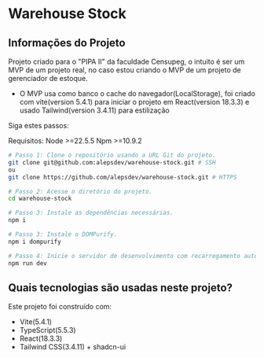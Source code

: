 # Warehouse Stock

## Informações do Projeto
Projeto criado para o "PIPA II" da faculdade Censupeg, o intuito é ser um MVP de um projeto real, no caso estou criando o MVP de um projeto de gerenciador de estoque.

* O MVP usa como banco o cache do navegador(LocalStorage), foi criado com vite(version 5.4.1) para iniciar o projeto em React(version 18.3.3) e usado Tailwind(version 3.4.11) para estilização

Siga estes passos:

Requisitos:
Node >=22.5.5
Npm >=10.9.2

```sh
# Passo 1: Clone o repositório usando a URL Git do projeto.
git clone git@github.com:alepsdev/warehouse-stock.git # SSH
ou
git clone https://github.com/alepsdev/warehouse-stock.git # HTTPS

# Passo 2: Acesse o diretório do projeto.
cd warehouse-stock

# Passo 3: Instale as dependências necessárias.
npm i

# Passo 3: Instale o DOMPurify.
npm i dompurify

# Passo 4: Inicie o servidor de desenvolvimento com recarregamento automático e pré-visualização instantânea.
npm run dev
```

## Quais tecnologias são usadas neste projeto?

Este projeto foi construído com:

- Vite(5.4.1)  
- TypeScript(5.5.3)  
- React(18.3.3)  
- Tailwind CSS(3.4.11) + shadcn-ui